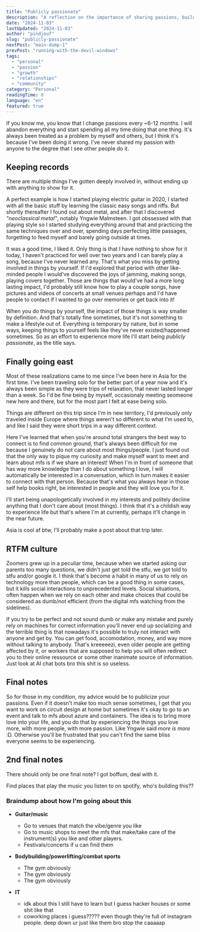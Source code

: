 ```yaml
---
title: "Publicly passionate"
description: "A reflection on the importance of sharing passions, building connections through common interests, and the value of public engagement."
date: "2024-11-03"
lastUpdated: "2024-11-03"
author: "pindjouf"
slug: "publicly-passionate"
nextPost: "main-dump-1"
prevPost: "running-with-the-devil-windows"
tags:
  - "personal"
  - "passion"
  - "growth"
  - "relationships"
  - "community"
category: "Personal"
readingTime: 8
language: "en"
featured: true
---
```


If you know me, you know that I change passions every ~6-12 months. I will abandon everything and start spending all my time doing that one thing. It's always been treated as a problem by myself and others, but I think it's because I've been doing it wrong. I've never shared my passion with anyone to the degree that I see other people do it.

## Keeping records

There are multiple things I've gotten deeply involved in, without ending up with anything to show for it.  

A perfect example is how I started playing electric guitar in 2020, I started with all the basic stuff by learning the classic easy songs and riffs. But shortly thereafter I found out about metal, and after that I discovered *"neoclassical metal"*, notably Yngwie Malmsteen. I got obssessed with that playing style so I started studying everything around that and practicing the same techniques over and over, spending days perfecting little passages, forgetting to feed myself and barely going outside at times.  

It was a good time, I liked it. Only thing is that I have nothing to show for it today, I haven't practiced for well over two years and I can barely play a song, because I've never learned any. That's what you miss by getting involved in things by yourself. If I'd explored that period with other like-minded people I would've discovered the joys of jamming, making songs, playing covers together. Those are things that would've had a more long lasting impact, I'd probably still know how to play a couple songs, have pictures and videos of concerts at small venues perhaps and I'd have people to contact if I wanted to go over memories or get back into it!  

When you do things by yourself, the impact of those things is way smaller by definition. And that's totally fine sometimes, but it's not something to make a lifestyle out of. Everything is temporary by nature, but in some ways, keeping things to yourself feels like they've never existed/happened sometimes. So as an effort to experience more life I'll start being *publicly passionate*, as the title says.

## Finally going east

Most of these realizations came to me since I've been here in Asia for the first time. I've been traveling solo for the better part of a year now and it's always been simple as they were trips of relaxation, that never lasted longer than a week. So I'd be fine being by myself, occasionaly meeting seomeone new here and there, but for the most part I felt at ease being solo.  

Things are different on this trip since I'm in new territory, I'd previously only traveled inside Europe where things weren't so different to what I'm used to, and like I said they were short trips in a way different context.  

Here I've learned that when you're around total strangers the best way to connect is to find common ground, that's always been difficult for me because I genuinely do not care about most things/people. I just found out that the only way to pique my curiosity and make myself want to meet and learn about mfs is if we share an interest! When I'm in front of someone that has way more knowledge than I do about something I love, I will automatically be interested in a conversation, which in turn makes it easier to connect with that person. Because that's what you always hear in those self help books right, be interested in people and they will love you for it.  

I'll start being unapologetically involved in my interests and politely decline anything that I don't care about (most things). I think that it's a childish way to experience life but that's where I'm at currently, perhaps it'll change in the near future.

Asia is cool af btw, I'll probably make a post about that trip later.

## RTFM culture

Zoomers grew up in a peculiar time, because when we started asking our parents too many questions, we didn't just get told the stfu, we got told to stfu and/or google it. I think that's become a habit in many of us to rely on technology more than people, which can be a good thing in some cases, but it kills social interactions to unprecedented levels. Social situations, often happen when we rely on each other and make choices that could be considered as dumb/not efficient (from the digital mfs watching from the sidelines).  

If you try to be perfect and not sound dumb or make any mistake and purely rely on machines for correct information you'll never end up socializing and the terrible thing is that nowadays it's possible to truly not interact with anyone and get by. You can get food, accomodation, money, and way more without talking to anybody. That's kreeeeezi, even older people are getting affected by it, or workers that are supposed to help you will often redirect you to their online ressource or some other inanimate source of information. Just look at AI chat bots bro this shit is so useless.

## Final notes

So for those in my condition, my advice would be to publicize your passions. Even if it doesn't make too much sense sometimes, I get that you want to work on circuit design at home but sometimes it's okay to go to an event and talk to mfs about azure and containers. The idea is to bring more love into your life, and you do that by experiencing the things you love more, with more people, with more passion. Like Yngwie said *more is more* :D. Otherwise you'll be frustrated that you can't find the same bliss everyone seems to be experiencing.

## 2nd final notes

There should only be one final note? I got boffum, deal with it.  

Find places that play the music you listen to on spotify, who's building this??

### Braindump about how I'm going about this

- **Guitar/music**
    - Go to venues that match the vibe/genre you like
    - Go to music shops to meet the mfs that make/take care of the instrument(s) you like and other players.
    - Festivals/concerts if u can find them

- **Bodybuilding/powerlifting/combat sports**
    - The gym obviously
    - The gym obviously
    - The gym obviously

- **IT**
    - idk about this I still have to learn but I guess hacker houses or some shit like that
    - coworking places i guess????? even though they're full of instagram people. deep down ur just like them bro stop the caaaaap
